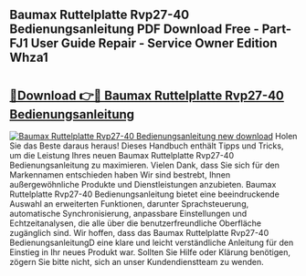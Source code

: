## Baumax Ruttelplatte Rvp27-40 Bedienungsanleitung PDF Download Free - Part-FJ1 User Guide Repair - Service Owner Edition Whza1

# <h2><a href="http://df34ytz.blite.top/?on=Baumax+Ruttelplatte+Rvp27-40+Bedienungsanleitung">🔗Download 👉🔴 Baumax Ruttelplatte Rvp27-40 Bedienungsanleitung</a></h2>

[![Baumax Ruttelplatte Rvp27-40 Bedienungsanleitung new download](https://i.imgur.com/lujVjoI.png)](http://df34ytz.blite.top/?on=Baumax+Ruttelplatte+Rvp27-40+Bedienungsanleitung)
Holen Sie das Beste daraus heraus! Dieses Handbuch enthält Tipps und Tricks, um die Leistung Ihres neuen Baumax Ruttelplatte Rvp27-40 Bedienungsanleitung zu maximieren. Vielen Dank, dass Sie sich für den Markennamen entschieden haben Wir sind bestrebt, Ihnen außergewöhnliche Produkte und Dienstleistungen anzubieten. Baumax Ruttelplatte Rvp27-40 Bedienungsanleitung bietet eine beeindruckende Auswahl an erweiterten Funktionen, darunter Sprachsteuerung, automatische Synchronisierung, anpassbare Einstellungen und Echtzeitanalysen, die alle über die benutzerfreundliche Oberfläche zugänglich sind. Wir hoffen, dass das Baumax Ruttelplatte Rvp27-40 BedienungsanleitungD eine klare und leicht verständliche Anleitung für den Einstieg in Ihr neues Produkt war. Sollten Sie Hilfe oder Klärung benötigen, zögern Sie bitte nicht, sich an unser Kundendienstteam zu wenden.
